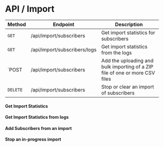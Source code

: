 # API / Import

| Method   | Endpoint                                                      | Description                                                                 |
| -------- | ------------------------------------------------------------- | --------------------------------------------------------------------------- |
| `GET`    | /api/import/subscribers                                       | Get import statistics for subscribers                                       |
| `GET`    | /api/import/subscribers/logs                                  | Get import statistics from the logs                                         |
| `POST    | /api/import/subscribers                                       | Add the uploading and bulk importing of a ZIP file of one or more CSV files |
| `DELETE` | /api/import/subscribers                                       | Stop or clear an import of subscribers                                      |

#### Get Import Statistics


#### Get Import Statistics from logs


#### Add Subscribers from an import


#### Stop an in-progress import
